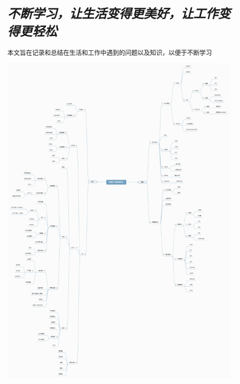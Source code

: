 # ***不断学习，让生活变得更美好，让工作变得更轻松***

本文旨在记录和总结在生活和工作中遇到的问题以及知识，以便于不断学习

![智能产品优化](%E6%99%BA%E8%83%BD%E4%BA%A7%E5%93%81%E6%80%A7%E8%83%BD%E4%BC%98%E5%8C%96.png)

